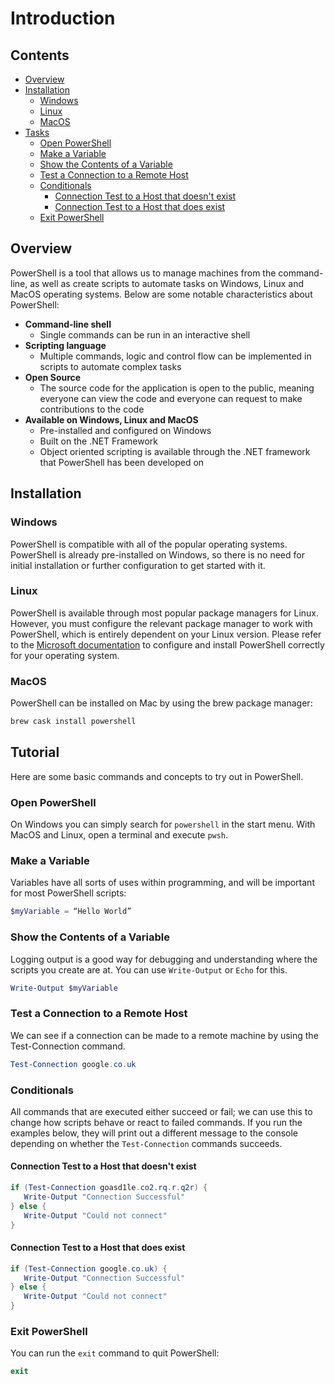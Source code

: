 # Introduction



<!--TOC_START-->
## Contents
- [Overview](#overview)
- [Installation](#installation)
	- [Windows](#windows)
	- [Linux](#linux)
	- [MacOS](#macos)
- [Tasks](#tasks)
	- [Open PowerShell](#open-powershell)
	- [Make a Variable](#make-a-variable)
	- [Show the Contents of a Variable](#show-the-contents-of-a-variable)
	- [Test a Connection to a Remote Host](#test-a-connection-to-a-remote-host)
	- [Conditionals](#conditionals)
		- [Connection Test to a Host that doesn't exist](#connection-test-to-a-host-that-doesnt-exist)
		- [Connection Test to a Host that does exist](#connection-test-to-a-host-that-does-exist)
	- [Exit PowerShell](#exit-powershell)

<!--TOC_END-->
## Overview
PowerShell is a tool that allows us to manage machines from the command-line, as well as create scripts to automate tasks on Windows, Linux and MacOS operating systems.
Below are some notable characteristics about PowerShell:
- **Command-line shell**
    - Single commands can be run in an interactive shell
- **Scripting language**
    - Multiple commands, logic and control flow can be implemented in scripts to automate complex tasks
- **Open Source**
    - The source code for the application is open to the public, meaning everyone can view the code and everyone can request to make contributions to the code
- **Available on Windows, Linux and MacOS**
    - Pre-installed and configured on Windows 
    - Built on the .NET Framework
    - Object oriented scripting is available through the .NET framework that PowerShell has been developed on

## Installation

### Windows
PowerShell is compatible with all of the popular operating systems. PowerShell is already pre-installed on Windows, so there is no need for initial installation or further configuration to get started with it.

### Linux
PowerShell is available through most popular package managers for Linux. However, you must configure the relevant package manager to work with PowerShell, which is entirely dependent on your Linux version.
Please refer to the [Microsoft documentation](https://docs.microsoft.com/en-us/powershell/scripting/install/installing-powershell-core-on-linux?view=powershell-6) to configure and install PowerShell correctly for your operating system.

### MacOS
PowerShell can be installed on Mac by using the brew package manager:
```bash
brew cask install powershell
```

## Tutorial
Here are some basic commands and concepts to try out in PowerShell.

### Open PowerShell
On Windows you can simply search for `powershell` in the start menu.
With MacOS and Linux, open a terminal and execute `pwsh`.

### Make a Variable
Variables have all sorts of uses within programming, and will be important for most PowerShell scripts:
```powershell
$myVariable = “Hello World”
```

### Show the Contents of a Variable
Logging output is a good way for debugging and understanding where the scripts you create are at. You can use `Write-Output` or `Echo` for this.
```powershell
Write-Output $myVariable
```

### Test a Connection to a Remote Host
We can see if a connection can be made to a remote machine by using the Test-Connection command.
```powershell
Test-Connection google.co.uk
```

### Conditionals
All commands that are executed either succeed or fail; we can use this to change how scripts behave or react to failed commands.
If you run the examples below, they will print out a different message to the console depending on whether the `Test-Connection` commands succeeds.

#### Connection Test to a Host that doesn't exist
```powershell
if (Test-Connection goasd1le.co2.rq.r.q2r) {
   Write-Output "Connection Successful"
} else {
   Write-Output "Could not connect"
}
```

#### Connection Test to a Host that does exist
```powershell
if (Test-Connection google.co.uk) {
   Write-Output "Connection Successful"
} else {
   Write-Output "Could not connect"
}
```

### Exit PowerShell
You can run the `exit` command to quit PowerShell:
```powershell
exit
```
